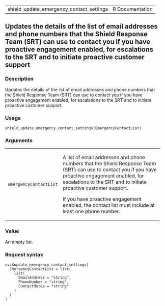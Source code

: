 <table style="width: 100%;">
<tbody>
<tr class="odd">
<td>shield_update_emergency_contact_settings</td>
<td style="text-align: right;">R Documentation</td>
</tr>
</tbody>
</table>

## Updates the details of the list of email addresses and phone numbers that the Shield Response Team (SRT) can use to contact you if you have proactive engagement enabled, for escalations to the SRT and to initiate proactive customer support

### Description

Updates the details of the list of email addresses and phone numbers
that the Shield Response Team (SRT) can use to contact you if you have
proactive engagement enabled, for escalations to the SRT and to initiate
proactive customer support.

### Usage

    shield_update_emergency_contact_settings(EmergencyContactList)

### Arguments

<table>
<colgroup>
<col style="width: 35%" />
<col style="width: 65%" />
</colgroup>
<tbody>
<tr class="odd">
<td><code
id="shield_update_emergency_contact_settings_:_EmergencyContactList">EmergencyContactList</code></td>
<td><p>A list of email addresses and phone numbers that the Shield
Response Team (SRT) can use to contact you if you have proactive
engagement enabled, for escalations to the SRT and to initiate proactive
customer support.</p>
<p>If you have proactive engagement enabled, the contact list must
include at least one phone number.</p></td>
</tr>
</tbody>
</table>

### Value

An empty list.

### Request syntax

    svc$update_emergency_contact_settings(
      EmergencyContactList = list(
        list(
          EmailAddress = "string",
          PhoneNumber = "string",
          ContactNotes = "string"
        )
      )
    )
